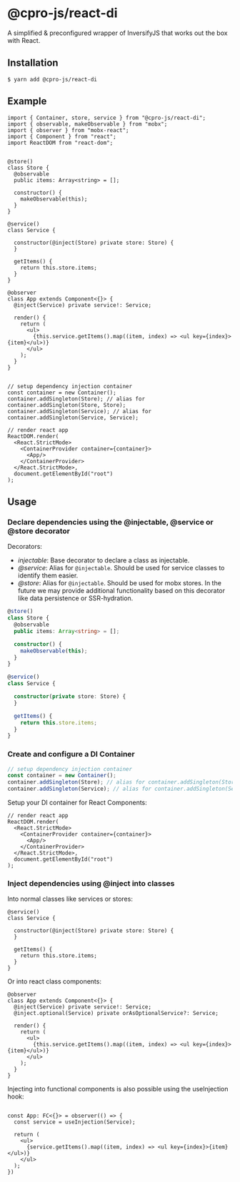 # @cpro-js/react-di

A simplified & preconfigured wrapper of InversifyJS that works out the box with React.

## Installation

```
$ yarn add @cpro-js/react-di
```

## Example

```tsx
import { Container, store, service } from "@cpro-js/react-di";
import { observable, makeObservable } from "mobx";
import { observer } from "mobx-react";
import { Component } from "react";
import ReactDOM from "react-dom";


@store()
class Store {
  @observable
  public items: Array<string> = [];

  constructor() {
    makeObservable(this);
  }
}

@service()
class Service {

  constructor(@inject(Store) private store: Store) {
  }

  getItems() {
    return this.store.items;
  }
}

@observer
class App extends Component<{}> {
  @inject(Service) private service!: Service;

  render() {
    return (
      <ul>
        {this.service.getItems().map((item, index) => <ul key={index}>{item}</ul>)}
      </ul>
    );
  }
}


// setup dependency injection container
const container = new Container();
container.addSingleton(Store); // alias for container.addSingleton(Store, Store);
container.addSingleton(Service); // alias for container.addSingleton(Service, Service);

// render react app
ReactDOM.render(
  <React.StrictMode>
    <ContainerProvider container={container}>
      <App/>
    </ContainerProvider>
  </React.StrictMode>,
  document.getElementById("root")
);
```

## Usage

### Declare dependencies using the @injectable, @service or @store decorator

Decorators:

- _injectable_: Base decorator to declare a class as injectable.
- _@service_: Alias for `@injectable`. Should be used for service classes to identify them easier.
- _@store_: Alias for `@injectable`. Should be used for mobx stores. In the future we may provide additional functionality
  based on this decorator like data persistence or SSR-hydration.

```ts
@store()
class Store {
  @observable
  public items: Array<string> = [];

  constructor() {
    makeObservable(this);
  }
}

@service()
class Service {

  constructor(private store: Store) {
  }

  getItems() {
    return this.store.items;
  }
}

```

### Create and configure a DI Container

```ts
// setup dependency injection container
const container = new Container();
container.addSingleton(Store); // alias for container.addSingleton(Store, Store);
container.addSingleton(Service); // alias for container.addSingleton(Service, Service);
```

Setup your DI container for React Components:

```tsx
// render react app
ReactDOM.render(
  <React.StrictMode>
    <ContainerProvider container={container}>
      <App/>
    </ContainerProvider>
  </React.StrictMode>,
  document.getElementById("root")
);
```

### Inject dependencies using @inject into classes

Into normal classes like services or stores:

```tsx
@service()
class Service {

  constructor(@inject(Store) private store: Store) {
  }

  getItems() {
    return this.store.items;
  }
}

```

Or into react class components:

```tsx
@observer
class App extends Component<{}> {
  @inject(Service) private service!: Service;
  @inject.optional(Service) private orAsOptionalService?: Service;

  render() {
    return (
      <ul>
        {this.service.getItems().map((item, index) => <ul key={index}>{item}</ul>)}
      </ul>
    );
  }
}
```

Injecting into functional components is also possible using the useInjection hook:

```tsx

const App: FC<{}> = observer(() => {
  const service = useInjection(Service);

  return (
    <ul>
      {service.getItems().map((item, index) => <ul key={index}>{item}</ul>)}
    </ul>
  );
})
```
